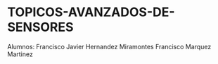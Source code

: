 # TOPICOS-AVANZADOS-DE-SENSORES
Alumnos:
Francisco Javier Hernandez Miramontes 
Francisco Marquez Martinez
